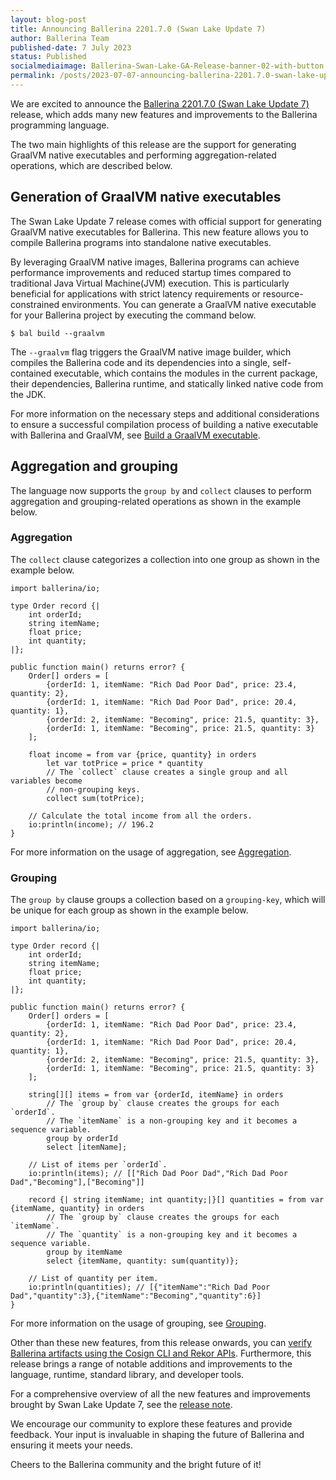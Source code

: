 ```yaml
---
layout: blog-post
title: Announcing Ballerina 2201.7.0 (Swan Lake Update 7)
author: Ballerina Team
published-date: 7 July 2023
status: Published
socialmediaimage: Ballerina-Swan-Lake-GA-Release-banner-02-with-button.png
permalink: /posts/2023-07-07-announcing-ballerina-2201.7.0-swan-lake-update-7/
---
```


<style>.cBlogContent p{white-space: break-spaces !important;}</style>

We are excited to announce the [Ballerina 2201.7.0 (Swan Lake Update 7)](https://ballerina.io/downloads/) release, which adds many new features and improvements to the Ballerina programming language. 

The two main highlights of this release are the support for generating GraalVM native executables and performing aggregation-related operations, which are described below.

## Generation of GraalVM native executables

The Swan Lake Update 7 release comes with official support for generating GraalVM native executables for Ballerina. This new feature allows you to compile Ballerina programs into standalone native executables.

By leveraging GraalVM native images, Ballerina programs can achieve performance improvements and reduced startup times compared to traditional Java Virtual Machine(JVM) execution. This is particularly beneficial for applications with strict latency requirements or resource-constrained environments.
You can generate a GraalVM native executable for your Ballerina project by executing the command below.

```
$ bal build --graalvm
```

The `--graalvm` flag triggers the GraalVM native image builder, which compiles the Ballerina code and its dependencies into a single, self-contained executable, which contains the modules in the current package, their dependencies, Ballerina runtime, and statically linked native code from the JDK.

For more information on the necessary steps and additional considerations to ensure a successful compilation process of building a native executable with Ballerina and GraalVM, see [Build a GraalVM executable](https://ballerina.io/learn/graalvm-executable-overview/). 

## Aggregation and grouping

The language now supports the `group by` and `collect` clauses to perform aggregation and grouping-related operations as shown in the example below. 

### Aggregation

The `collect` clause categorizes a collection into one group as shown in the example below.

```ballerina
import ballerina/io;

type Order record {|
    int orderId;
    string itemName;
    float price;
    int quantity;
|};

public function main() returns error? {
    Order[] orders = [
        {orderId: 1, itemName: "Rich Dad Poor Dad", price: 23.4, quantity: 2},
        {orderId: 1, itemName: "Rich Dad Poor Dad", price: 20.4, quantity: 1},
        {orderId: 2, itemName: "Becoming", price: 21.5, quantity: 3},
        {orderId: 1, itemName: "Becoming", price: 21.5, quantity: 3}
    ];

    float income = from var {price, quantity} in orders
        let var totPrice = price * quantity
        // The `collect` clause creates a single group and all variables become
        // non-grouping keys.
        collect sum(totPrice);

    // Calculate the total income from all the orders.
    io:println(income); // 196.2
}
```

For more information on the usage of aggregation, see [Aggregation](https://ballerina.io/learn/work-with-data-using-queries-in-ballerina/#aggregation).

### Grouping

The `group by` clause groups a collection based on a `grouping-key`, which will be unique for each group as shown in the example below.

```ballerina
import ballerina/io;

type Order record {|
    int orderId;
    string itemName;
    float price;
    int quantity;
|};

public function main() returns error? {
    Order[] orders = [
        {orderId: 1, itemName: "Rich Dad Poor Dad", price: 23.4, quantity: 2},
        {orderId: 1, itemName: "Rich Dad Poor Dad", price: 20.4, quantity: 1},
        {orderId: 2, itemName: "Becoming", price: 21.5, quantity: 3},
        {orderId: 1, itemName: "Becoming", price: 21.5, quantity: 3}
    ];

    string[][] items = from var {orderId, itemName} in orders
        // The `group by` clause creates the groups for each `orderId`.
        // The `itemName` is a non-grouping key and it becomes a sequence variable.
        group by orderId
        select [itemName];

    // List of items per `orderId`.
    io:println(items); // [["Rich Dad Poor Dad","Rich Dad Poor Dad","Becoming"],["Becoming"]]

    record {| string itemName; int quantity;|}[] quantities = from var {itemName, quantity} in orders
        // The `group by` clause creates the groups for each `itemName`.
        // The `quantity` is a non-grouping key and it becomes a sequence variable.
        group by itemName
        select {itemName, quantity: sum(quantity)};

    // List of quantity per item.
    io:println(quantities); // [{"itemName":"Rich Dad Poor Dad","quantity":3},{"itemName":"Becoming","quantity":6}]
}
```

For more information on the usage of grouping, see [Grouping](https://ballerina.io/learn/work-with-data-using-queries-in-ballerina/#grouping).

Other than these new features, from this release onwards, you can [verify Ballerina artifacts using the Cosign CLI and Rekor APIs](https://ballerina.io/downloads/verify-ballerina-artifacts). Furthermore, this release brings a range of notable additions and improvements to the language, runtime, standard library, and developer tools.

For a comprehensive overview of all the new features and improvements brought by Swan Lake Update 7, see the [release note](https://ballerina.io/downloads/swan-lake-release-notes/swan-lake-2201.7.0).

We encourage our community to explore these features and provide feedback. Your input is invaluable in shaping the future of Ballerina and ensuring it meets your needs.

Cheers to the Ballerina community and the bright future of it!
